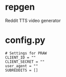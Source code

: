 # repgen

Reddit TTS video generator

# config.py

```
# Settings for PRAW
CLIENT_ID = ""
CLIENT_SECRET = ""
user_agent = ""
SUBREDDITS = []
```
